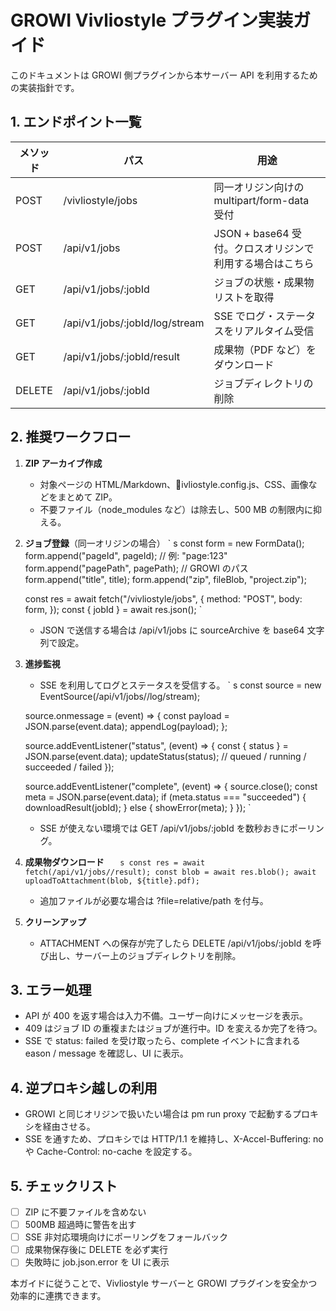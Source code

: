 ﻿# GROWI Vivliostyle プラグイン実装ガイド

このドキュメントは GROWI 側プラグインから本サーバー API を利用するための実装指針です。

## 1. エンドポイント一覧
| メソッド | パス | 用途 |
| --- | --- | --- |
| POST | /vivliostyle/jobs | 同一オリジン向けの multipart/form-data 受付 |
| POST | /api/v1/jobs | JSON + base64 受付。クロスオリジンで利用する場合はこちら |
| GET | /api/v1/jobs/:jobId | ジョブの状態・成果物リストを取得 |
| GET | /api/v1/jobs/:jobId/log/stream | SSE でログ・ステータスをリアルタイム受信 |
| GET | /api/v1/jobs/:jobId/result | 成果物（PDF など）をダウンロード |
| DELETE | /api/v1/jobs/:jobId | ジョブディレクトリの削除 |

## 2. 推奨ワークフロー
1. **ZIP アーカイブ作成**
   - 対象ページの HTML/Markdown、ivliostyle.config.js、CSS、画像などをまとめて ZIP。
   - 不要ファイル（node_modules など）は除去し、500 MB の制限内に抑える。
2. **ジョブ登録**（同一オリジンの場合）
   `	s
   const form = new FormData();
   form.append("pageId", pageId);      // 例: "page:123"
   form.append("pagePath", pagePath);  // GROWI のパス
   form.append("title", title);
   form.append("zip", fileBlob, "project.zip");

   const res = await fetch("/vivliostyle/jobs", {
     method: "POST",
     body: form,
   });
   const { jobId } = await res.json();
   `
   - JSON で送信する場合は /api/v1/jobs に sourceArchive を base64 文字列で設定。
3. **進捗監視**
   - SSE を利用してログとステータスを受信する。
   `	s
   const source = new EventSource(/api/v1/jobs//log/stream);

   source.onmessage = (event) => {
     const payload = JSON.parse(event.data);
     appendLog(payload);
   };

   source.addEventListener("status", (event) => {
     const { status } = JSON.parse(event.data);
     updateStatus(status); // queued / running / succeeded / failed
   });

   source.addEventListener("complete", (event) => {
     source.close();
     const meta = JSON.parse(event.data);
     if (meta.status === "succeeded") {
       downloadResult(jobId);
     } else {
       showError(meta);
     }
   });
   `
   - SSE が使えない環境では GET /api/v1/jobs/:jobId を数秒おきにポーリング。
4. **成果物ダウンロード**
   `	s
   const res = await fetch(/api/v1/jobs//result);
   const blob = await res.blob();
   await uploadToAttachment(blob, ${title}.pdf);
   `
   - 追加ファイルが必要な場合は ?file=relative/path を付与。
5. **クリーンアップ**
   - ATTACHMENT への保存が完了したら DELETE /api/v1/jobs/:jobId を呼び出し、サーバー上のジョブディレクトリを削除。

## 3. エラー処理
- API が 400 を返す場合は入力不備。ユーザー向けにメッセージを表示。
- 409 はジョブ ID の重複またはジョブが進行中。ID を変えるか完了を待つ。
- SSE で status: failed を受け取ったら、complete イベントに含まれる eason / message を確認し、UI に表示。

## 4. 逆プロキシ越しの利用
- GROWI と同じオリジンで扱いたい場合は 
pm run proxy で起動するプロキシを経由させる。
- SSE を通すため、プロキシでは HTTP/1.1 を維持し、X-Accel-Buffering: no や Cache-Control: no-cache を設定する。

## 5. チェックリスト
- [ ] ZIP に不要ファイルを含めない
- [ ] 500MB 超過時に警告を出す
- [ ] SSE 非対応環境向けにポーリングをフォールバック
- [ ] 成果物保存後に DELETE を必ず実行
- [ ] 失敗時に job.json.error を UI に表示

本ガイドに従うことで、Vivliostyle サーバーと GROWI プラグインを安全かつ効率的に連携できます。

